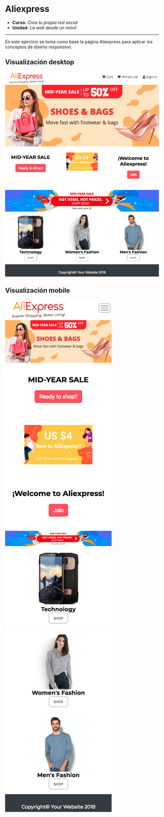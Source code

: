 # Aliexpress

* **Curso:** _Crea tu propia red social_
* **Unidad:** _La web desde un móvil_

***

En este ejercicio se toma como base la página Aliexpress para aplicar los conceptos de diseño responsivo.

## Visualización desktop
![Página Aliexpress Desktop Reto](assets/images/aliexpress1.png)
![Página Aliexpress Desktop Reto](assets/images/aliexpress2.png)

## Visualización mobile
![Página Aliexpress Mobile Reto](assets/images/mobile1.png)
![Página Aliexpress Mobile Reto](assets/images/mobile2.png)
![Página Aliexpress Mobile Reto](assets/images/mobile3.png)





